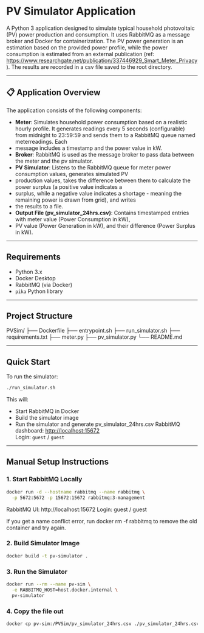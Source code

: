 # PV Simulator Application

A Python 3 application designed to simulate typical household photovoltaic (PV) power production and consumption. 
It uses RabbitMQ as a message broker and Docker for containerization. The PV power generation is an estimation based on 
the provided power profile, while the power consumption is estimated from an external publication (ref: 
https://www.researchgate.net/publication/337446929_Smart_Meter_Privacy). The results are recorded in a csv file saved to
the root directory.

---

## 📋 Application Overview

The application consists of the following components:

- **Meter**: Simulates household power consumption based on a realistic hourly profile. It generates readings every 5 seconds (configurable) from midnight to 23:59:59 and sends them to a RabbitMQ queue named meterreadings. Each 
- message includes a timestamp and the power value in kW.
- **Broker**: RabbitMQ is used as the message broker to pass data between the meter and the pv simulator.
- **PV Simulator**: Listens to the RabbitMQ queue for meter power consumption values, generates simulated PV 
- production values, takes the difference between them to calculate the power surplus (a positive value indicates a 
- surplus, while a negative value indicates a shortage - meaning the remaining power is drawn from grid), and writes 
- the results to a file.
- **Output File (pv_simulator_24hrs.csv)**: Contains timestamped entries with meter value (Power Consumption in kW), 
- PV value (Power Generation in kW), and their difference (Power Surplus in kW).

---

## Requirements

- Python 3.x
- Docker Desktop
- RabbitMQ (via Docker)
- `pika` Python library

---

## Project Structure

PVSim/
├── Dockerfile
├── entrypoint.sh
├── run_simulator.sh
├── requirements.txt
├── meter.py
├── pv_simulator.py
└── README.md

---

## Quick Start

To run the simulator:

```bash
./run_simulator.sh
```

This will:
- Start RabbitMQ in Docker
- Build the simulator image
- Run the simulator and generate pv_simulator_24hrs.csv
RabbitMQ dashboard: [http://localhost:15672](http://localhost:15672)  
Login: `guest` / `guest`

---

## Manual Setup Instructions

### 1. Start RabbitMQ Locally

```bash
docker run -d --hostname rabbitmq --name rabbitmq \
  -p 5672:5672 -p 15672:15672 rabbitmq:3-management
```

RabbitMQ UI: http://localhost:15672
Login: guest / guest

If you get a name conflict error, run docker rm -f rabbitmq to remove the old container and try again.

### 2. Build Simulator Image

```bash
docker build -t pv-simulator .
```

### 3. Run the Simulator

```bash
docker run --rm --name pv-sim \
  -e RABBITMQ_HOST=host.docker.internal \
  pv-simulator

```

### 4. Copy the file out

```bash
docker cp pv-sim:/PVSim/pv_simulator_24hrs.csv ./pv_simulator_24hrs.csv
```

